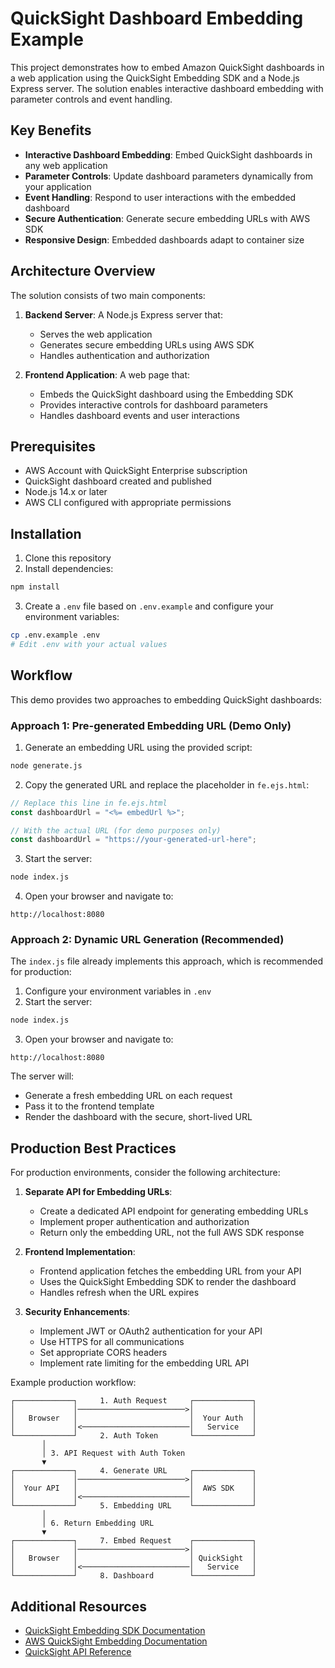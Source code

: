 # QuickSight Dashboard Embedding Example

This project demonstrates how to embed Amazon QuickSight dashboards in a web application using the QuickSight Embedding SDK and a Node.js Express server. The solution enables interactive dashboard embedding with parameter controls and event handling.

## Key Benefits

- **Interactive Dashboard Embedding**: Embed QuickSight dashboards in any web application
- **Parameter Controls**: Update dashboard parameters dynamically from your application
- **Event Handling**: Respond to user interactions with the embedded dashboard
- **Secure Authentication**: Generate secure embedding URLs with AWS SDK
- **Responsive Design**: Embedded dashboards adapt to container size

## Architecture Overview

The solution consists of two main components:

1. **Backend Server**: A Node.js Express server that:

   - Serves the web application
   - Generates secure embedding URLs using AWS SDK
   - Handles authentication and authorization

2. **Frontend Application**: A web page that:
   - Embeds the QuickSight dashboard using the Embedding SDK
   - Provides interactive controls for dashboard parameters
   - Handles dashboard events and user interactions

## Prerequisites

- AWS Account with QuickSight Enterprise subscription
- QuickSight dashboard created and published
- Node.js 14.x or later
- AWS CLI configured with appropriate permissions

## Installation

1. Clone this repository
2. Install dependencies:

```bash
npm install
```

3. Create a `.env` file based on `.env.example` and configure your environment variables:

```bash
cp .env.example .env
# Edit .env with your actual values
```

## Workflow

This demo provides two approaches to embedding QuickSight dashboards:

### Approach 1: Pre-generated Embedding URL (Demo Only)

1. Generate an embedding URL using the provided script:

```bash
node generate.js
```

2. Copy the generated URL and replace the placeholder in `fe.ejs.html`:

```javascript
// Replace this line in fe.ejs.html
const dashboardUrl = "<%= embedUrl %>";

// With the actual URL (for demo purposes only)
const dashboardUrl = "https://your-generated-url-here";
```

3. Start the server:

```bash
node index.js
```

4. Open your browser and navigate to:

```
http://localhost:8080
```

### Approach 2: Dynamic URL Generation (Recommended)

The `index.js` file already implements this approach, which is recommended for production:

1. Configure your environment variables in `.env`
2. Start the server:

```bash
node index.js
```

3. Open your browser and navigate to:

```
http://localhost:8080
```

The server will:

- Generate a fresh embedding URL on each request
- Pass it to the frontend template
- Render the dashboard with the secure, short-lived URL

## Production Best Practices

For production environments, consider the following architecture:

1. **Separate API for Embedding URLs**:

   - Create a dedicated API endpoint for generating embedding URLs
   - Implement proper authentication and authorization
   - Return only the embedding URL, not the full AWS SDK response

2. **Frontend Implementation**:

   - Frontend application fetches the embedding URL from your API
   - Uses the QuickSight Embedding SDK to render the dashboard
   - Handles refresh when the URL expires

3. **Security Enhancements**:
   - Implement JWT or OAuth2 authentication for your API
   - Use HTTPS for all communications
   - Set appropriate CORS headers
   - Implement rate limiting for the embedding URL API

Example production workflow:

```
┌─────────────┐     1. Auth Request     ┌─────────────┐
│             │────────────────────────>│             │
│   Browser   │                         │  Your Auth  │
│             │<────────────────────────│   Service   │
└─────────────┘     2. Auth Token       └─────────────┘
       │
       │ 3. API Request with Auth Token
       ▼
┌─────────────┐     4. Generate URL     ┌─────────────┐
│             │────────────────────────>│             │
│  Your API   │                         │  AWS SDK    │
│             │<────────────────────────│             │
└─────────────┘     5. Embedding URL    └─────────────┘
       │
       │ 6. Return Embedding URL
       ▼
┌─────────────┐     7. Embed Request    ┌─────────────┐
│             │────────────────────────>│             │
│   Browser   │                         │ QuickSight  │
│             │<────────────────────────│   Service   │
└─────────────┘     8. Dashboard        └─────────────┘
```

## Additional Resources

- [QuickSight Embedding SDK Documentation](https://github.com/awslabs/amazon-quicksight-embedding-sdk)
- [AWS QuickSight Embedding Documentation](https://docs.aws.amazon.com/quicksight/latest/user/embedding-overview.html)
- [QuickSight API Reference](https://docs.aws.amazon.com/quicksight/latest/APIReference/Welcome.html)
